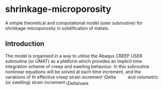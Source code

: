 # shrinkage-microporosity
A simple theoretical and computational model (user subroutine) for shrinkage-microporosity in solidification of metals. 


## Introduction

The model is organised in a way to utilise the Abaqus CREEP USER subroutine (or UMAT) as a platform which provides an implicit time integration scheme of creep and swelling behaviour. In this subroutine nonlinear equations will be solved at each time increment, and the variations of th effective creep strain increment <img src="http://bit.ly/2RrDUFs" align="up" border="0" alt="\Delta   \varepsilon ^{cr} (=  \dot{ \varepsilon } _{e} dt)" width="74.2" height="13.3" /> and volumetric (or swelling) strain increment <img src="http://bit.ly/2WxPQt8" align="center" border="0" alt=" \Delta\varepsilon^{sw} (=  \dot{ \varepsilon } _{v} dt)" width="74.2" height="13.3" />
